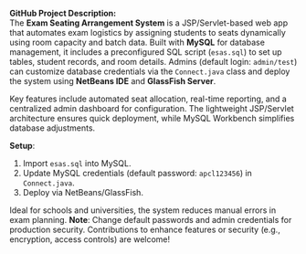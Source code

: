 **GitHub Project Description:**  
The **Exam Seating Arrangement System** is a JSP/Servlet-based web app that automates exam logistics by assigning students to seats dynamically using room capacity and batch data. Built with **MySQL** for database management, it includes a preconfigured SQL script (`esas.sql`) to set up tables, student records, and room details. Admins (default login: `admin/test`) can customize database credentials via the `Connect.java` class and deploy the system using **NetBeans IDE** and **GlassFish Server**.  

Key features include automated seat allocation, real-time reporting, and a centralized admin dashboard for configuration. The lightweight JSP/Servlet architecture ensures quick deployment, while MySQL Workbench simplifies database adjustments.  

**Setup**:  
1. Import `esas.sql` into MySQL.  
2. Update MySQL credentials (default password: `apcl123456`) in `Connect.java`.  
3. Deploy via NetBeans/GlassFish.  

Ideal for schools and universities, the system reduces manual errors in exam planning. **Note**: Change default passwords and admin credentials for production security. Contributions to enhance features or security (e.g., encryption, access controls) are welcome!  
